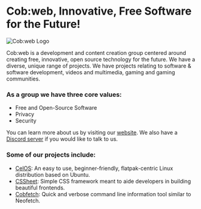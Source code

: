 # Cob:web,  Innovative, Free Software for the Future!

![Cob:web Logo](https://cobweb-aclevo.org/assets/logo-trans.png)


Cob:web is a development and content creation group centered around creating free, innovative, open source technology for the future. We have a diverse, unique range of projects. We have projects relating to software & software development, videos and multimedia, gaming and gaming communities.

### As a group we have three core values:
- Free and Open-Source Software
- Privacy
- Security

You can learn more about us by visiting our [website](https://cobweb-aclevo.org/). We also have a [Discord server](https://discord.gg/z3GXvGtuek) if you would like to talk to us.

### Some of our projects include:
- [CelOS](https://celos.cobweb-aclevo.org/): An easy to use, beginner-friendly, flatpak-centric Linux distribution based on Ubuntu.
- [CSSheet](https://github.com/TeamCobweb/cssheet): Simple CSS framework meant to aide developers in building beautiful frontends.
- [Cobfetch](https://github.com/MathGeniusJodie/tuxfetch): Quick and verbose command line information tool similar to Neofetch.
